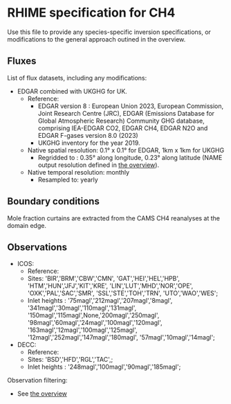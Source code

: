 # RHIME specification for CH4

Use this file to provide any species-specific inversion specifications, or modifications to the general approach outined in the overview.

## Fluxes

List of flux datasets, including any modifications:

- EDGAR combined with UKGHG for UK.
  - Reference:
    - EDGAR version 8 : European Union 2023, European Commission, Joint Research Centre (JRC), EDGAR (Emissions Database for Global Atmospheric Research) Community GHG database, comprising IEA-EDGAR CO2, EDGAR CH4, EDGAR N2O and EDGAR F-gases version 8.0 (2023)
    - UKGHG inventory for the year 2019.
  - Native spatial resolution: 0.1° x 0.1° for EDGAR, 1km x 1km for UKGHG
    - Regridded to : 0.35° along longitude, 0.23° along latitude (NAME output resolution defined in [the overview](./overview.md)).
  - Native temporal resolution: monthly
    - Resampled to: yearly

## Boundary conditions

Mole fraction curtains are extracted from the CAMS CH4 reanalyses at the domain edge.

## Observations

- ICOS:
  - Reference:
  - Sites: 'BIR','BRM','CBW','CMN',
        'GAT','HEI','HEL','HPB',
        'HTM','HUN','JFJ','KIT','KRE',
        'LIN','LUT','MHD','NOR','OPE',
        'OXK','PAL','SAC','SMR',
        'SSL','STE','TOH','TRN',
        'UTO','WAO','WES';
  - Inlet heights : '75magl','212magl','207magl','8magl',
        '341magl','30magl','110magl','131magl',
        '150magl','115magl',None,'200magl','250magl',
        '98magl','60magl','24magl','100magl','120magl',
        '163magl','12magl','100magl','125magl',
        '12magl','252magl','147magl','180magl',
        '57magl','10magl','14magl';
- DECC:
  - Reference:
  - Sites: 'BSD','HFD','RGL','TAC',;
  - Inlet heights : '248magl','100magl','90magl','185magl';

Observation filtering:
- See [the overview](./overview.md)

